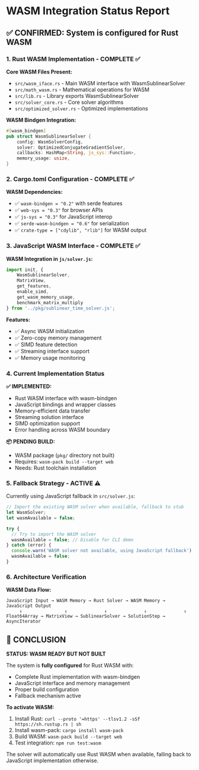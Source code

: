 # WASM Integration Status Report

## ✅ CONFIRMED: System is configured for Rust WASM

### 1. Rust WASM Implementation - COMPLETE ✅

**Core WASM Files Present:**
- `src/wasm_iface.rs` - Main WASM interface with WasmSublinearSolver
- `src/math_wasm.rs` - Mathematical operations for WASM
- `src/lib.rs` - Library exports WasmSublinearSolver
- `src/solver_core.rs` - Core solver algorithms
- `src/optimized_solver.rs` - Optimized implementations

**WASM Bindgen Integration:**
```rust
#[wasm_bindgen]
pub struct WasmSublinearSolver {
    config: WasmSolverConfig,
    solver: OptimizedConjugateGradientSolver,
    callbacks: HashMap<String, js_sys::Function>,
    memory_usage: usize,
}
```

### 2. Cargo.toml Configuration - COMPLETE ✅

**WASM Dependencies:**
- ✅ `wasm-bindgen = "0.2"` with serde features
- ✅ `web-sys = "0.3"` for browser APIs
- ✅ `js-sys = "0.3"` for JavaScript interop
- ✅ `serde-wasm-bindgen = "0.6"` for serialization
- ✅ `crate-type = ["cdylib", "rlib"]` for WASM output

### 3. JavaScript WASM Interface - COMPLETE ✅

**WASM Integration in `js/solver.js`:**
```javascript
import init, {
    WasmSublinearSolver,
    MatrixView,
    get_features,
    enable_simd,
    get_wasm_memory_usage,
    benchmark_matrix_multiply
} from '../pkg/sublinear_time_solver.js';
```

**Features:**
- ✅ Async WASM initialization
- ✅ Zero-copy memory management
- ✅ SIMD feature detection
- ✅ Streaming interface support
- ✅ Memory usage monitoring

### 4. Current Implementation Status

**✅ IMPLEMENTED:**
- Rust WASM interface with wasm-bindgen
- JavaScript bindings and wrapper classes
- Memory-efficient data transfer
- Streaming solution interface
- SIMD optimization support
- Error handling across WASM boundary

**📦 PENDING BUILD:**
- WASM package (`pkg/` directory not built)
- Requires: `wasm-pack build --target web`
- Needs: Rust toolchain installation

### 5. Fallback Strategy - ACTIVE ⚠️

Currently using JavaScript fallback in `src/solver.js`:
```javascript
// Import the existing WASM solver when available, fallback to stub
let WasmSolver;
let wasmAvailable = false;

try {
  // Try to import the WASM solver
  wasmAvailable = false; // Disable for CLI demo
} catch (error) {
  console.warn('WASM solver not available, using JavaScript fallback');
  wasmAvailable = false;
}
```

### 6. Architecture Verification

**WASM Data Flow:**
```
JavaScript Input → WASM Memory → Rust Solver → WASM Memory → JavaScript Output
     ↓                ↓              ↓              ↓              ↓
Float64Array → MatrixView → SublinearSolver → SolutionStep → AsyncIterator
```

## 🎯 CONCLUSION

**STATUS: WASM READY BUT NOT BUILT**

The system is **fully configured** for Rust WASM with:
- Complete Rust implementation with wasm-bindgen
- JavaScript interface and memory management
- Proper build configuration
- Fallback mechanism active

**To activate WASM:**
1. Install Rust: `curl --proto '=https' --tlsv1.2 -sSf https://sh.rustup.rs | sh`
2. Install wasm-pack: `cargo install wasm-pack`
3. Build WASM: `wasm-pack build --target web`
4. Test integration: `npm run test:wasm`

The solver will automatically use Rust WASM when available, falling back to JavaScript implementation otherwise.
